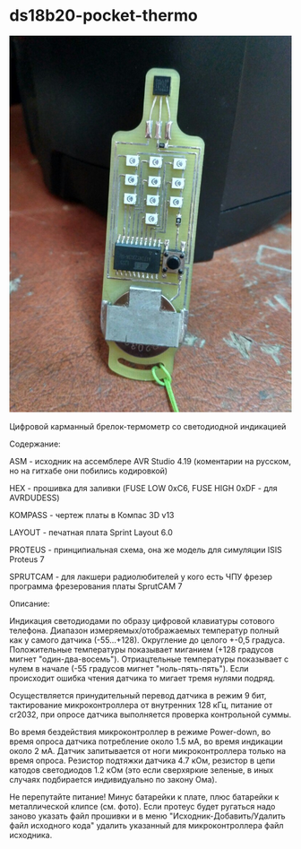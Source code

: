 # ds18b20-pocket-thermo

![](ds18b20_tn2313a.jpg) 

Цифровой карманный брелок-термометр со светодиодной индикацией

Содержание:

ASM - исходник на ассемблере AVR Studio 4.19 (коментарии на русском, но на гитхабе они побились кодировкой)

HEX - прошивка для заливки (FUSE LOW 0xC6, FUSE HIGH 0xDF - для AVRDUDESS)

KOMPASS - чертеж платы в Компас 3D v13

LAYOUT - печатная плата Sprint Layout 6.0

PROTEUS - принципиальная схема, она же модель для симуляции ISIS Proteus 7

SPRUTCAM - для лакшери радиолюбителей у кого есть ЧПУ фрезер программа фрезерования платы SprutCAM 7


Описание:

Индикация светодиодами по образу цифровой клавиатуры сотового телефона. Диапазон измеряемых/отображаемых температур полный как у самого датчика (-55...+128). Округление до целого +-0,5 градуса. Положительные температуры показывает миганием (+128 градусов мигнет "один-два-восемь"). Отриацтельные температуры показывает с нулем в начале (-55 градусов мигнет "ноль-пять-пять"). Если происходит ошибка чтения датчика то мигает тремя нулями подряд. 

Осуществляется принудительный перевод датчика в режим 9 бит, тактирование микроконтроллера от внутренних 128 кГц, питание от cr2032, при опросе датчика выполняется проверка контрольной суммы. 

Во время бездействия микроконтроллер в режиме Power-down, во время опроса датчика потребление около 1.5 мА, во время индикации около 2 мА. Датчик запитывается от ноги микроконтроллера только на время опроса. Резистор подтяжки датчика 4.7 кОм, резистор в цепи катодов светодиодов 1.2 кОм (это если сверхяркие зеленые, в иных случаях подбирается индивидуально по закону Ома). 



Не перепутайте питание! Минус батарейки к плате, плюс батарейки к металлической клипсе (см. фото).
Если протеус будет ругаться надо заново указать файл прошивки и в меню "Исходник-Добавить/Удалить файл исходного кода" удалить указанный для микроконтроллера файл исходника. 

